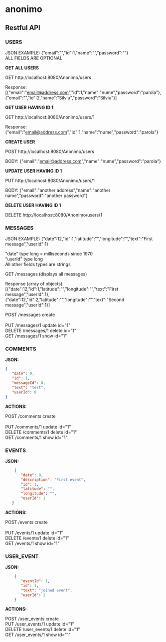 anonimo
=======

Restful API
-----------

### USERS

JSON EXAMPLE: {"email":"","id":1,"name":"","password":""}
<br/>
ALL FIELDS ARE OPTIONAL

<b>GET ALL USERS</b>

GET http://localhost:8080/Anonimo/users

Response: [{"email":"email@address.com","id":1,"name":"nume","password":"parola"},
			{"email":"","id":2,"name":"Silviu","password":"Silviu"}]

<b>GET USER HAVING ID 1</b>

GET http://localhost:8080/Anonimo/users/1

Response: {"email":"email@address.com","id":1,"name":"nume","password":"parola"}

<b>CREATE USER</b>

POST http://localhost:8080/Anonimo/users

BODY: {"email":"email@address.com","name":"nume","password":"parola"}

<b>UPDATE USER HAVING ID 1</b>

PUT http://localhost:8080/Anonimo/users/1

BODY: {"email":"another address","name":"another name","password":"another password"}

<b>DELETE USER HAVING ID 1</b>

DELETE http://localhost:8080/Anonimo/users/1

### MESSAGES

JSON EXAMPLE: {"date":12,"id":1,"latitude":"","longitude":"","text":"First message","userId":1}

"date" type long = milliseconds since 1970
<br/>
"userId" type long
<br/>
All other fields types are strings

GET 	/messages 		(displays all messages)

Response (array of objects): [{"date":12,"id":1,"latitude":"","longitude":"","text":"First message","userId":1},
{"date":12,"id":2,"latitude":"","longitude":"","text":"Second message","userId":1}]

POST 	/messages 		create
<br/> 	 
PUT 	/messages/1 	update 			id="1"
<br/>
DELETE 	/messages/1 	delete 			id="1"
<br/>
GET 	/messages/1 	show 			id="1"
 
### COMMENTS

<b>JSON:</b>
```json
{
   "date": 0,
   "id": 1,
   "messageId": 0,
   "text": "test",
   "userId": 0
}
```
<b>ACTIONS:</b>

POST 	/comments 		create
<br/> 	 
PUT 	/comments/1 	update 			id="1"
<br/>
DELETE 	/comments/1 	delete 			id="1"
<br/>
GET 	/comments/1 	show 			id="1"

### EVENTS

<b>JSON:</b>
```json
    {
       "date": 0,
       "description": "First event",
       "id": 1,
       "latitude": "",
       "longitude": "",
       "userId": 1
   }
```
<b>ACTIONS:</b>

POST 	/events 	create
<br/> 	 
PUT 	/events/1 	update 			id="1"
<br/>
DELETE 	/events/1 	delete 			id="1"
<br/>
GET 	/events/1 	show 			id="1"

### USER_EVENT

<b>JSON:</b>
```json
    {
       "eventId": 1,
       "id": 1,
       "text": "joined event",
       "userId": 2
	}
```
   
<b>ACTIONS:</b>

POST 	/user_events 	create	 
PUT 	/user_events/1 	update 			id="1"
<br/>
DELETE 	/user_events/1 	delete 			id="1"
<br/>
GET 	/user_events/1 	show 			id="1"
